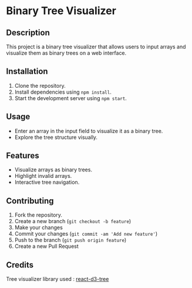 # Binary Tree Visualizer

## Description
This project is a binary tree visualizer that allows users to input arrays and visualize them as binary trees on a web interface.

## Installation
1. Clone the repository.
2. Install dependencies using `npm install`.
3. Start the development server using `npm start`.

## Usage
- Enter an array in the input field to visualize it as a binary tree.
- Explore the tree structure visually.

## Features
- Visualize arrays as binary trees.
- Highlight invalid arrays.
- Interactive tree navigation.

## Contributing
1. Fork the repository.
2. Create a new branch (`git checkout -b feature`)
3. Make your changes
4. Commit your changes (`git commit -am 'Add new feature'`)
5. Push to the branch (`git push origin feature`)
6. Create a new Pull Request

## Credits
Tree visualizer library used : [react-d3-tree](https://www.npmjs.com/package/react-d3-tree)
